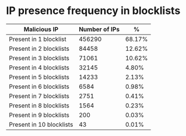 # IP presence frequency in blocklists
| Malicious IP | Number of IPs | % |
|----|----|----|
| Present in 1 blocklist | 456290 | 68.17% |
| Present in 2 blocklists | 84458 | 12.62% |
| Present in 3 blocklists | 71061 | 10.62% |
| Present in 4 blocklists | 32145 | 4.80% |
| Present in 5 blocklists | 14233 | 2.13% |
| Present in 6 blocklists | 6584 | 0.98% |
| Present in 7 blocklists | 2751 | 0.41% |
| Present in 8 blocklists | 1564 | 0.23% |
| Present in 9 blocklists | 200 | 0.03% |
| Present in 10 blocklists | 43 | 0.01% |
